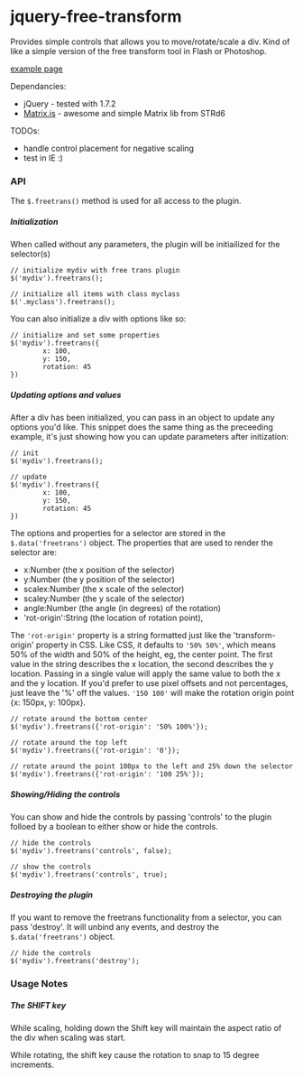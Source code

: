 jquery-free-transform
======================

Provides simple controls that allows you to move/rotate/scale a div. Kind of like a simple version of the free transform tool in Flash or Photoshop.

[example page](http://jsfiddle.net/gthmb/66Bna/1/)

Dependancies:
  - jQuery - tested with 1.7.2
  - [Matrix.js](https://github.com/STRd6/matrix.js "awesome and simple Matrix lib from STRd6") - awesome and simple Matrix lib from STRd6

TODOs:
  - handle control placement for negative scaling
  - test in IE :)

### API

The <code>$.freetrans()</code> method is used for all access to the plugin. 

##### Initialization
When called without any parameters, the plugin will be initiailized for the selector(s)

	// initialize mydiv with free trans plugin
	$('mydiv').freetrans();

	// initialize all items with class myclass
	$('.myclass').freetrans();


You can also initialize a div with options like so:

	// initialize and set some properties
	$('mydiv').freetrans({
			x: 100,
			y: 150,
			rotation: 45
	})

##### Updating options and values

After a div has been initialized, you can pass in an object to update any options you'd like. This snippet does the same thing as the preceeding example, it's just showing how you can update parameters after initization:

	// init
	$('mydiv').freetrans();

	// update
	$('mydiv').freetrans({
			x: 100,
			y: 150,
			rotation: 45
	})


The options and properties for a selector are stored in the <code>$.data('freetrans')</code> object. The properties that are used to render the selector are:

- x:Number (the x position of the selector)
- y:Number (the y position of the selector)
- scalex:Number (the x scale of the selector)
- scaley:Number (the y scale of the selector)
- angle:Number (the angle (in degrees) of the rotation)
- 'rot-origin':String (the location of rotation point),

The <code>'rot-origin'</code> property is a string formatted just like the 'transform-origin' property in CSS. Like CSS, it defaults to <code>'50% 50%'</code>, which means 50% of the width and 50% of the height, eg, the center point. The first value in the string describes the x location, the second describes the y location. Passing in a single value will apply the same value to both the x and the y location. If you'd prefer to use pixel offsets and not percentages, just leave the '%' off the values. <code>'150 100'</code> will make the rotation origin point {x: 150px, y: 100px}.

	// rotate around the bottom center
	$('mydiv').freetrans({'rot-origin': '50% 100%'});

	// rotate around the top left
	$('mydiv').freetrans({'rot-origin': '0'});

	// rotate around the point 100px to the left and 25% down the selector
	$('mydiv').freetrans({'rot-origin': '100 25%'});


##### Showing/Hiding the controls

You can show and hide the controls by passing 'controls' to the plugin folloed by a boolean to either show or hide the controls.

	// hide the controls
	$('mydiv').freetrans('controls', false);

	// show the controls
	$('mydiv').freetrans('controls', true);


##### Destroying the plugin
If you want to remove the freetrans functionality from a selector, you can pass 'destroy'. It will unbind any events, and destroy the <code>$.data('freetrans')</code> object. 

	// hide the controls
	$('mydiv').freetrans('destroy');

### Usage Notes

##### The SHIFT key

While scaling, holding down the Shift key will maintain the aspect ratio of the div when scaling was start.

While rotating, the shift key cause the rotation to snap to 15 degree increments.